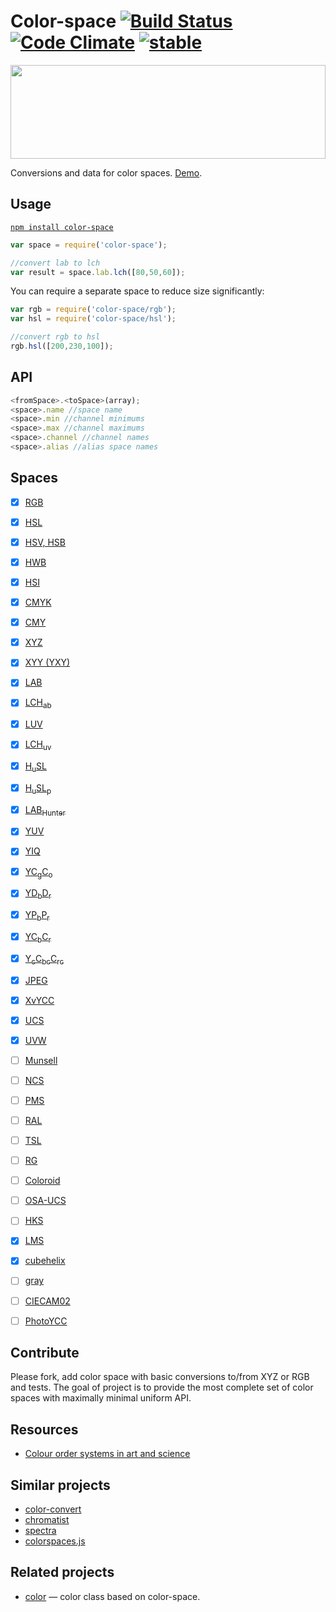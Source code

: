 # Color-space [![Build Status](https://travis-ci.org/dfcreative/color-space.svg?branch=master)](https://travis-ci.org/dfcreative/color-space) [![Code Climate](https://codeclimate.com/github/dfcreative/color-space/badges/gpa.svg)](https://codeclimate.com/github/dfcreative/color-space) [![stable](http://badges.github.io/stability-badges/dist/stable.svg)](http://github.com/badges/stability-badges)

<img src="https://raw.githubusercontent.com/dfcreative/color-space/gh-pages/logo.png" width="100%" height="150"/>

Conversions and data for color spaces. [Demo](http://dfcreative.github.io/color-space).


## Usage

[`npm install color-space`](https://npmjs.org/package/color-space/)

```js
var space = require('color-space');

//convert lab to lch
var result = space.lab.lch([80,50,60]);
```

You can require a separate space to reduce size significantly:

```js
var rgb = require('color-space/rgb');
var hsl = require('color-space/hsl');

//convert rgb to hsl
rgb.hsl([200,230,100]);
```


## API


```js
<fromSpace>.<toSpace>(array);
<space>.name //space name
<space>.min //channel minimums
<space>.max //channel maximums
<space>.channel //channel names
<space>.alias //alias space names
```

## Spaces

* [x] [RGB](https://en.wikipedia.org/wiki/CIE_1931_color_space#Experimental_results:_the_CIE_RGB_color_space)
* [x] [HSL](https://en.wikipedia.org/wiki/HSL_and_HSV)
* [x] [HSV, HSB](https://en.wikipedia.org/wiki/HSL_and_HSV)
* [x] [HWB](http://dev.w3.org/csswg/css-color/#the-hwb-notation)
* [x] [HSI](https://en.wikipedia.org/wiki/HSL_and_HSV)
* [x] [CMYK](https://en.wikipedia.org/wiki/CMYK_color_model)
* [x] [CMY](https://en.wikipedia.org/wiki/CMYK_color_model)
* [x] [XYZ](http://en.wikipedia.org/wiki/CIE_1931_color_space)
* [x] [XYY (YXY)](https://en.wikipedia.org/wiki/CIE_1931_color_space#CIE_xy_chromaticity_diagram_and_the_CIE_xyY_color_space)
* [x] [LAB](http://en.wikipedia.org/wiki/Lab_color_space)
* [x] [LCH<sub>ab</sub>](https://en.wikipedia.org/wiki/Lab_color_space#Cylindrical_representation:_CIELCh_or_CIEHLC)
* [x] [LUV](http://en.wikipedia.org/wiki/CIELUV)
* [x] [LCH<sub>uv</sub>](http://en.wikipedia.org/wiki/CIELUV#Cylindrical_representation)
* [x] [H<sub>u</sub>SL](http://www.boronine.com/husl/)
* [x] [H<sub>u</sub>SL<sub>p</sub>](http://www.boronine.com/husl/)
* [x] [LAB<sub>Hunter</sub>](http://en.wikipedia.org/wiki/Lab_color_space#Hunter_Lab)
* [x] [YUV](https://en.wikipedia.org/?title=YUV)
* [x] [YIQ](https://en.wikipedia.org/?title=YIQ)
* [x] [YC<sub>g</sub>C<sub>o</sub>](https://en.wikipedia.org/wiki/YCgCo)
* [x] [YD<sub>b</sub>D<sub>r</sub>](https://en.wikipedia.org/wiki/YDbDr)
* [x] [YP<sub>b</sub>P<sub>r</sub>](https://en.wikipedia.org/wiki/YPbPr)
* [x] [YC<sub>b</sub>C<sub>r</sub>](https://en.wikipedia.org/wiki/YCbCr)
* [x] [Y<sub>c</sub>C<sub>bc</sub>C<sub>rc</sub>](https://en.wikipedia.org/wiki/YCbCr#ITU-R_BT.2020_conversion)
* [x] [JPEG](https://en.wikipedia.org/wiki/YCbCr#JPEG_conversion)
* [x] [XvYCC](https://en.wikipedia.org/wiki/XvYCC)
* [x] [UCS](https://en.wikipedia.org/wiki/CIE_1960_color_space)
* [x] [UVW](https://en.wikipedia.org/wiki/CIE_1964_color_space)
* [ ] [Munsell](https://en.wikipedia.org/wiki/Munsell_color_system)
* [ ] [NCS](https://en.wikipedia.org/wiki/Natural_Color_System)
* [ ] [PMS](https://en.wikipedia.org/wiki/Pantone)
* [ ] [RAL](https://en.wikipedia.org/wiki/RAL_colour_standard)
* [ ] [TSL](https://en.wikipedia.org/wiki/TSL_color_space)
* [ ] [RG](https://en.wikipedia.org/wiki/RG_color_space)
* [ ] [Coloroid](https://en.wikipedia.org/wiki/Coloroid)
* [ ] [OSA-UCS](https://en.wikipedia.org/wiki/OSA-UCS)
* [ ] [HKS](https://en.wikipedia.org/wiki/HKS_(colour_system))
* [x] [LMS](http://en.wikipedia.org/wiki/LMS_color_space)
* [x] [cubehelix](https://www.mrao.cam.ac.uk/~dag/CUBEHELIX/)
* [ ] [gray](http://dev.w3.org/csswg/css-color/#grays)
* [ ] [CIECAM02](https://en.wikipedia.org/wiki/CIECAM02)
* [ ] [PhotoYCC](http://www5.informatik.tu-muenchen.de/lehre/vorlesungen/graphik/info/csc/COL_34.htm)


## Contribute

Please fork, add color space with basic conversions to/from XYZ or RGB and tests.
The goal of project is to provide the most complete set of color spaces with maximally minimal uniform API.


## Resources

* [Colour order systems in art and science](http://www.colorsystem.com/?lang=en)


## Similar projects

* [color-convert](https://github.com/harthur/color-convert)
* [chromatist](https://github.com/jrus/chromatist)
* [spectra](https://github.com/avp/spectra)
* [colorspaces.js](https://github.com/boronine/colorspaces.js)


## Related projects

* [color](https://www.npmjs.com/package/color2) — color class based on color-space.